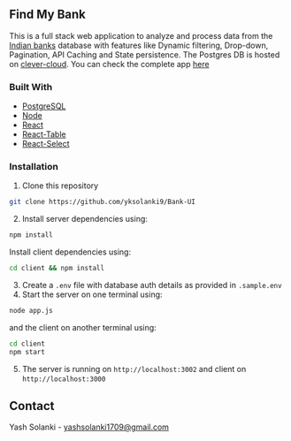 ## Find My Bank
This is a full stack web application to analyze and process data from the [Indian banks](https://github.com/snarayanank2/indian_banks) database with features like Dynamic filtering, Drop-down, Pagination, API Caching and State persistence.
The Postgres DB is hosted on [clever-cloud](clever-sloud.com). You can check the complete app [here](https://bank-search-appui.herokuapp.com/)

### Built With
* [PostgreSQL](https://www.postgresql.org/docs/current/)
* [Node](https://nodejs.org/en/docs/)
* [React](https://reactjs.org/docs/getting-started.html)
* [React-Table](https://react-table.tanstack.com/)
* [React-Select](https://react-select.com/home)

### Installation
1. Clone this repository
```sh
git clone https://github.com/yksolanki9/Bank-UI
```
2. Install server dependencies using:
 ```sh
 npm install
 ```
 Install client dependencies using:
 ```sh
 cd client && npm install
 ```

3. Create a `.env` file with database auth details as provided in `.sample.env`
4. Start the server on one terminal using:
  ```sh
  node app.js
  ```
  and the client on another terminal using:
  ```sh
  cd client
  npm start
  ```
5. The server is running on `http://localhost:3002` and client on `http://localhost:3000`


## Contact

Yash Solanki - [yashsolanki1709@gmail.com]()


